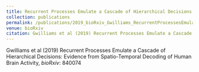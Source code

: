 ```yaml
---
title: Recurrent Processes Emulate a Cascade of Hierarchical Decisions: Evidence from Spatio-Temporal Decoding of Human Brain Activity
collection: publications
permalink: /publications/2019_bioRxiv_Gwilliams_RecurrentProcessesEmulate
venue: bioRxiv
citation: Gwilliams et al (2019) Recurrent Processes Emulate a Cascade of Hierarchical Decisions: Evidence from Spatio-Temporal Decoding of Human Brain Activity, <i>bioRxiv</i>: 840074
---
```

Gwilliams et al (2019) Recurrent Processes Emulate a Cascade of Hierarchical Decisions: Evidence from Spatio-Temporal Decoding of Human Brain Activity, <i>bioRxiv</i>: 840074
